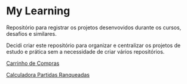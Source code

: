# My Learning

Repositório para registrar os projetos desenvovidos durante os cursos, desafios e similares.

Decidi criar este repositório para organizar e centralizar os projetos de estudo e prática sem a necessidade de criar vários repositórios.

[Carrinho de Compras](./carrinho-compras/)

[Calculadora Partidas Ranqueadas](./calculadora-partidas-ranqueadas/)

